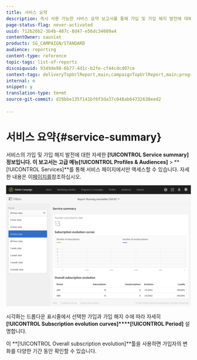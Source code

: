 ```yaml
---
title: 서비스 요약
description: 즉시 사용 가능한 서비스 요약 보고서를 통해 가입 및 가입 해지 발전에 대해 알아봅니다.
page-status-flag: never-activated
uuid: 712b26b2-3b4b-487c-8d47-e56dc34609a4
contentOwner: sauviat
products: SG_CAMPAIGN/STANDARD
audience: reporting
content-type: reference
topic-tags: list-of-reports
discoiquuid: 9349de98-6b77-4d1c-b2fe-cf44cdcd07ce
context-tags: deliveryTopUrlReport,main;campaignTopUrlReport,main;programTopUrlReport,main
internal: n
snippet: y
translation-type: tm+mt
source-git-commit: d29bbe135f141bf6f3da37c048ab64732638eed2

---
```



# 서비스 요약{#service-summary}

서비스의 가입 및 가입 해지 발전에 대한 자세한 **[!UICONTROL Service summary]**정보입니다.
이 보고서는 고급 메뉴**[!UICONTROL Profiles & Audiences]** > **[!UICONTROL Services]**를 통해 서비스 페이지에서만 액세스할 수 있습니다. 자세한 내용은 이[페이지를](../../audiences/using/monitoring-subscriptions.md#service-reports)참조하십시오.

![](assets/service-summary.png)

시각화는 드롭다운 표시줄에서 선택한 가입과 가입 해지 수에 따라 자세히 **[!UICONTROL Subscription evolution curves]****[!UICONTROL Period]** 설명합니다.

이 **[!UICONTROL Overall subscription evolution]**툴을 사용하면 가입자의 변화를 다양한 기간 동안 확인할 수 있습니다.

